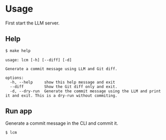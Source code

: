 # Usage

First start the LLM server.

## Help

```sh
$ make help
```

```
usage: lcm [-h] [--diff] [-d]

Generate a commit message using LLM and Git diff.

options:
  -h, --help     show this help message and exit
  --diff         Show the Git diff only and exit.
  -d, --dry-run  Generate the commit message using the LLM and print it and exit. This is a dry-run without commiting.
```

## Run app

Generate a commit message in the CLI and commit it.

```sh
$ lcm
```
